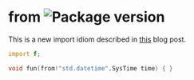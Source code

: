 from ![Package version](https://img.shields.io/dub/v/from.svg)
====

This is a new import idiom described in [this](https://dlang.org/blog/2017/02/13/a-new-import-idiom/) blog post.

```D
import f;

void fun(from!"std.datetime".SysTime time) { }
```